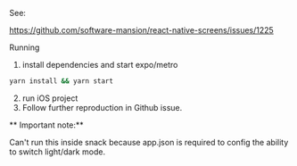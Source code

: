 See:

https://github.com/software-mansion/react-native-screens/issues/1225

Running

1. install dependencies and start expo/metro
```sh
yarn install && yarn start
```
2. run iOS project
3. Follow further reproduction in Github issue. 

** Important note:**

Can't run this inside snack because app.json is required to config the ability to switch light/dark mode.
